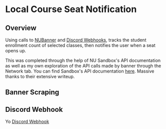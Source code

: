 # Local Course Seat Notification
## Overview
Using calls to [NUBanner](https://nubanner.neu.edu/StudentRegistrationSsb/ssb/registration) and 
[Discord Webhooks](https://support.discord.com/hc/en-us/articles/228383668-Intro-to-Webhooks), tracks the student 
enrollment count of selected classes, then notifies the user when a seat opens up. 

This was completed through the help of NU Sandbox's API documentation as well as my own exploration of the API calls 
made by banner through the Network tab. You can find Sandbox's API documentation 
[here](https://jennydaman.gitlab.io/nubanned/dark.html#studentregistrationssb-clickcontinue-post). Massive thanks to 
their extensive writeup.

## Banner Scraping

## Discord Webhook
Yo
[Discord Webhook](https://support.discord.com/hc/en-us/articles/228383668-Intro-to-Webhooks)